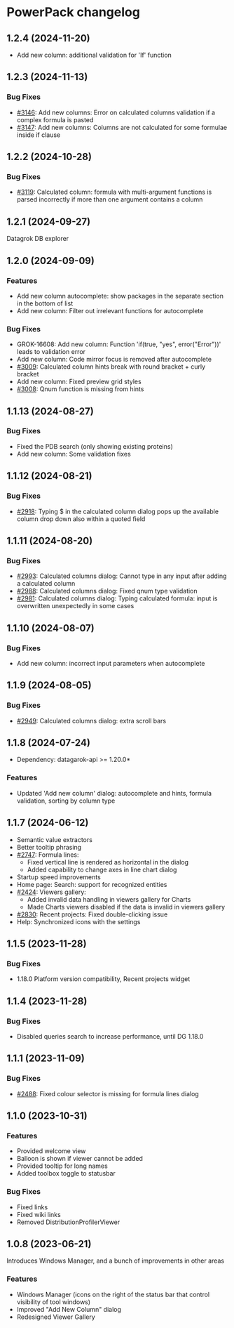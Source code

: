 # PowerPack changelog

## 1.2.4 (2024-11-20)

* Add new column: additional validation for 'If' function

## 1.2.3 (2024-11-13)

### Bug Fixes

* [#3146](https://github.com/datagrok-ai/public/issues/3146): Add new columns: Error on calculated columns validation if a complex formula is pasted
* [#3147](https://github.com/datagrok-ai/public/issues/3147): Add new columns: Columns are not calculated for some formulae inside if clause

## 1.2.2 (2024-10-28)

### Bug Fixes

* [#3119](https://github.com/datagrok-ai/public/issues/3119): Calculated column: formula with multi-argument functions is parsed incorrectly if more than one argument contains a column

## 1.2.1 (2024-09-27)

Datagrok DB explorer

## 1.2.0 (2024-09-09)

### Features

* Add new column autocomplete: show packages in the separate section in the bottom of list
* Add new column: Filter out irrelevant functions for autocomplete

### Bug Fixes

* GROK-16608: Add new column: Function 'if(true, "yes", error("Error"))' leads to validation error
* Add new column: Code mirror focus is removed after autocomplete
* [#3009](https://github.com/datagrok-ai/public/issues/3009): Calculated column hints break with round bracket + curly bracket
* Add new column: Fixed preview grid styles
* [#3008](https://github.com/datagrok-ai/public/issues/3008): Qnum function is missing from hints

## 1.1.13 (2024-08-27)

### Bug Fixes

* Fixed the PDB search (only showing existing proteins)
* Add new column: Some validation fixes

## 1.1.12 (2024-08-21)

### Bug Fixes

* [#2918](https://github.com/datagrok-ai/public/issues/2918): Typing $ in the calculated column dialog pops up the available column drop down also within a quoted field

## 1.1.11 (2024-08-20)

### Bug Fixes

* [#2993](https://github.com/datagrok-ai/public/issues/2993): Calculated columns dialog: Cannot type in any input after adding a calculated column
* [#2988](https://github.com/datagrok-ai/public/issues/2988): Calculated columns dialog: Fixed qnum type validation
* [#2981](https://github.com/datagrok-ai/public/issues/2981): Calculated columns dialog: Typing calculated formula: input is overwritten unexpectedly in some cases

## 1.1.10 (2024-08-07)

### Bug Fixes

* Add new column: incorrect input parameters when autocomplete

## 1.1.9 (2024-08-05)

### Bug Fixes

* [#2949](https://github.com/datagrok-ai/public/issues/2949): Calculated columns dialog: extra scroll bars

## 1.1.8 (2024-07-24)

* Dependency: datagarok-api >= 1.20.0*

### Features

* Updated 'Add new column' dialog: autocomplete and hints, formula validation, sorting by column type

## 1.1.7 (2024-06-12)

* Semantic value extractors
* Better tooltip phrasing
* [#2747](https://github.com/datagrok-ai/public/issues/2747): Formula lines:
  * Fixed vertical line is rendered as horizontal in the dialog
  * Added capability to change axes in line chart dialog
* Startup speed improvements
* Home page: Search: support for recognized entities
* [#2424](https://github.com/datagrok-ai/public/issues/2424): Viewers gallery:
  * Added invalid data handling in viewers gallery for Charts
  * Made Charts viewers disabled if the data is invalid in viewers gallery
* [#2830](https://github.com/datagrok-ai/public/issues/2830): Recent projects: Fixed double-clicking issue
* Help: Synchronized icons with the settings

## 1.1.5 (2023-11-28)

### Bug Fixes

* 1.18.0 Platform version compatibility, Recent projects widget

## 1.1.4 (2023-11-28)

### Bug Fixes

* Disabled queries search to increase performance, until DG 1.18.0

## 1.1.1 (2023-11-09)

### Bug Fixes

* [#2488](https://github.com/datagrok-ai/public/issues/2488): Fixed colour selector is missing for formula lines dialog

## 1.1.0 (2023-10-31)

### Features

* Provided welcome view
* Balloon is shown if viewer cannot be added
* Provided tooltip for long names
* Added toolbox toggle to statusbar

### Bug Fixes

* Fixed links
* Fixed wiki links
* Removed DistributionProfilerViewer

## 1.0.8 (2023-06-21)

Introduces Windows Manager, and a bunch of improvements in other areas

### Features

* Windows Manager (icons on the right of the status bar that control visibility of tool windows)
* Improved "Add New Column" dialog
* Redesigned Viewer Gallery
